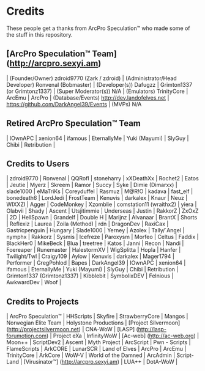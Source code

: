 # Credits

These people get a thanks from ArcPro Speculation™ who made some of the stuff in this repository.

## [ArcPro Speculation™ Team] (http://arcpro.sexyi.am)
| (Founder/Owner) zdroid9770 (Zark / zdroid)
| (Administrator/Head Developer) Ronvenal (Bobmaster)
| (Developer(s)) Dafugzz | Grimton1337 (or Grimtonz1337)
| (Super Moderator(s)) N/A
| (Emulators) TrinityCore | ArcEmu | ArcPro
| (Database/Events) <http://dev.landofelves.net> | <https://github.com/DarkAngel39/Events>
| (MVPs) N/A

## Retired ArcPro Speculation™ Team
| IOwnAPC | xenion64 | ifamous | EternallyMe | Yuki (Mayumi) | SlyGuy | Chibi
| Retribution | 

## Credits to Users
| zdroid9770 | Ronvenal | QQRofl | stoneharry | xXDeathXx | Rochet2
| Eatos | Jeutie | Myerz | Skreem | Ramor | Succy | Syke | Dimie (Dimarxx)
| slade1000 | eMaTriKs | Coreyduffel | Rasmuz | M@R!O | kadava | fast_elf
| bonedeath6 | LordJedi | FrostTeam | Kenuvis | darkalex | Knaur | Neuz 
| WIXXZI | Agger | CodeMonkey | Xzomblie | comstation11 (wraithx2)
| yiera | Olabvii | Shady | Ascent | Utsjitimmie | Underseas | Justin
| RakkorZ | ZxOxZ | 2D | HellSpawn | Grandelf | Double H | Marijnz
| Alvanaar | BrantX | Shorts | Reflexiz | Laurea | Zoila (Method)
| rdn | DragonDev | RaxiCax | Gastricpenguin | Hungary | Slade1000
| Yerney | Azolex | Tally/`Angel | nymphx | Rakkorz | Sysmis | Icefreze
| Paroxysm | Morfeo | Celtus | Faddix | BlackHer0 | MikeBeck | Blua
| treetree | Katos | Janni | Recon | Nandi | Foereaper | Runemaster
| HalestormXV | WigSplitta | Hopla | Hanfer | Twilight/Twl | Craigy109
| Aylow | Kenuvis | darkalex | Mager1794 | Performer | GregPohlod
| Bapes | DarkAngel39 | IOwnAPC | xenion64 | ifamous | EternallyMe
| Yuki (Mayumi) | SlyGuy | Chibi | Retribution | Grimton1337 (Grimtonz1337)
| Kibblebit | SymbolixDEV | Felnious | AwkwardDev | Woof | 

## Credits to Projects
| ArcPro Speculation™ | HHScripts | Skyfire | StrawberryCore | Mangos
| Norwegian Elite Team | Holystone Productions | [Project Silvermoon] (http://projectsilvermoon.net)
| CNA-WoW | [LASP] (http://lasp-forumotion.com) | Project eXa | InfinityWoW
| [Ac-web] (http://ac-web.org) | Moon++ | ScriptDev2 | Ascent | Myth Project
| ArcScript | Pwn - Scripts | FlameScripts | ArkCORE | LunarSCR
| Land of Elves | ArcPro | ArcEmu | TrinityCore | ArkCore | WoW-V 
| World of the Damned | ArcAdmin | Script-Land | [Virusinator™] (http://arcpro.sexyi.am)
| LUA++ | DotA-WoW | 